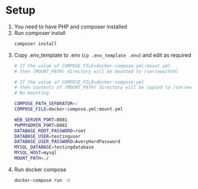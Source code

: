 # Setup

1. You need to have PHP and composer installed
2. Run composer install
    ```bash
    composer install
    ```
3. Copy .env_template to .env (`cp .env_template .env`) and edit as required
    ```bash
    # If the value of COMPOSE_FILE=docker-compose.yml:mount.yml
    # then (MOUNT_PATH) directory will be mounted to /var/www/html

    # If the value of COMPOSE_FILE=docker-compose.yml
    # then contents of (MOUNT_PATH) directory will be copied to /var/www/html. 
    # No mounting

    COMPOSE_PATH_SEPARATOR=:
    COMPOSE_FILE=docker-compose.yml:mount.yml

    WEB_SERVER_PORT=8081
    PHPMYADMIN_PORT=8082
    DATABASE_ROOT_PASSWORD=root
    DATABASE_USER=testinguser
    DATABASE_USER_PASSWORD=AveryHardPassword
    MYSQL_DATABASE=testingdatabase
    MYSQL_HOST=mysql
    MOUNT_PATH=./
    ```
3. Run docker compose
    ```bash
    docker-compose run -d
    ```

